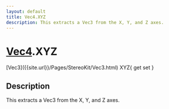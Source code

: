 ```yaml
---
layout: default
title: Vec4.XYZ
description: This extracts a Vec3 from the X, Y, and Z axes.
---
```

# [Vec4]({{site.url}}/Pages/StereoKit/Vec4.html).XYZ

<div class='signature' markdown='1'>
[Vec3]({{site.url}}/Pages/StereoKit/Vec3.html) XYZ{ get set }
</div>

## Description
This extracts a Vec3 from the X, Y, and Z axes.

